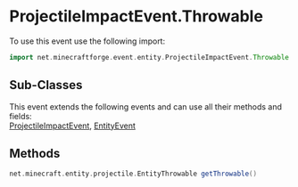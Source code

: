 # ProjectileImpactEvent.Throwable

To use this event use the following import:
```groovy
import net.minecraftforge.event.entity.ProjectileImpactEvent.Throwable
```

## Sub-Classes
This event extends the following events and can use all their methods and fields: <br>
[ProjectileImpactEvent](projectile_impact_event.md), [EntityEvent](../entity_event/entity_event.md)

## Methods
```groovy
net.minecraft.entity.projectile.EntityThrowable getThrowable()
```

